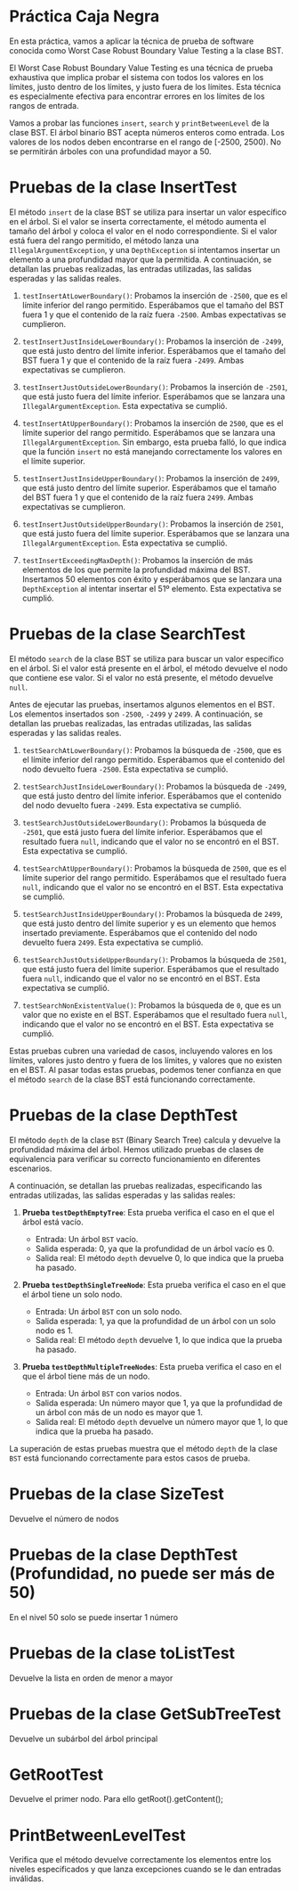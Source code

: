 # Práctica Caja Negra

En esta práctica, vamos a aplicar la técnica de prueba de software conocida como Worst Case Robust Boundary Value Testing a la clase BST.

El Worst Case Robust Boundary Value Testing es una técnica de prueba exhaustiva que implica probar el sistema con todos los valores en los límites, justo dentro de los límites, y justo fuera de los límites. Esta técnica es especialmente efectiva para encontrar errores en los límites de los rangos de entrada.

Vamos a probar las funciones `insert`, `search` y `printBetweenLevel` de la clase BST. El árbol binario BST acepta números enteros como entrada. Los valores de los nodos deben encontrarse en el rango de [-2500, 2500). No se permitirán árboles con una profundidad mayor a 50.

# Pruebas de la clase InsertTest

El método `insert` de la clase BST se utiliza para insertar un valor específico en el árbol. Si el valor se inserta correctamente, el método aumenta el tamaño del árbol y coloca el valor en el nodo correspondiente. Si el valor está fuera del rango permitido, el método lanza una `IllegalArgumentException`, y una `DepthException` si intentamos insertar un elemento a una profundidad mayor que la permitida. A continuación, se detallan las pruebas realizadas, las entradas utilizadas, las salidas esperadas y las salidas reales.

1. `testInsertAtLowerBoundary()`: Probamos la inserción de `-2500`, que es el límite inferior del rango permitido. Esperábamos que el tamaño del BST fuera 1 y que el contenido de la raíz fuera `-2500`. Ambas expectativas se cumplieron.

2. `testInsertJustInsideLowerBoundary()`: Probamos la inserción de `-2499`, que está justo dentro del límite inferior. Esperábamos que el tamaño del BST fuera 1 y que el contenido de la raíz fuera `-2499`. Ambas expectativas se cumplieron.

3. `testInsertJustOutsideLowerBoundary()`: Probamos la inserción de `-2501`, que está justo fuera del límite inferior. Esperábamos que se lanzara una `IllegalArgumentException`. Esta expectativa se cumplió.

4. `testInsertAtUpperBoundary()`: Probamos la inserción de `2500`, que es el límite superior del rango permitido. Esperábamos que se lanzara una `IllegalArgumentException`. Sin embargo, esta prueba falló, lo que indica que la función `insert` no está manejando correctamente los valores en el límite superior.

5. `testInsertJustInsideUpperBoundary()`: Probamos la inserción de `2499`, que está justo dentro del límite superior. Esperábamos que el tamaño del BST fuera 1 y que el contenido de la raíz fuera `2499`. Ambas expectativas se cumplieron.

6. `testInsertJustOutsideUpperBoundary()`: Probamos la inserción de `2501`, que está justo fuera del límite superior. Esperábamos que se lanzara una `IllegalArgumentException`. Esta expectativa se cumplió.

7. `testInsertExceedingMaxDepth()`: Probamos la inserción de más elementos de los que permite la profundidad máxima del BST. Insertamos 50 elementos con éxito y esperábamos que se lanzara una `DepthException` al intentar insertar el 51º elemento. Esta expectativa se cumplió.

# Pruebas de la clase SearchTest

El método `search` de la clase BST se utiliza para buscar un valor específico en el árbol. Si el valor está presente en el árbol, el método devuelve el nodo que contiene ese valor. Si el valor no está presente, el método devuelve `null`.

Antes de ejecutar las pruebas, insertamos algunos elementos en el BST. Los elementos insertados son `-2500`, `-2499` y `2499`. A continuación, se detallan las pruebas realizadas, las entradas utilizadas, las salidas esperadas y las salidas reales.

1. `testSearchAtLowerBoundary()`: Probamos la búsqueda de `-2500`, que es el límite inferior del rango permitido. Esperábamos que el contenido del nodo devuelto fuera `-2500`. Esta expectativa se cumplió.

2. `testSearchJustInsideLowerBoundary()`: Probamos la búsqueda de `-2499`, que está justo dentro del límite inferior. Esperábamos que el contenido del nodo devuelto fuera `-2499`. Esta expectativa se cumplió.

3. `testSearchJustOutsideLowerBoundary()`: Probamos la búsqueda de `-2501`, que está justo fuera del límite inferior. Esperábamos que el resultado fuera `null`, indicando que el valor no se encontró en el BST. Esta expectativa se cumplió.

4. `testSearchAtUpperBoundary()`: Probamos la búsqueda de `2500`, que es el límite superior del rango permitido. Esperábamos que el resultado fuera `null`, indicando que el valor no se encontró en el BST. Esta expectativa se cumplió.

5. `testSearchJustInsideUpperBoundary()`: Probamos la búsqueda de `2499`, que está justo dentro del límite superior y es un elemento que hemos insertado previamente. Esperábamos que el contenido del nodo devuelto fuera `2499`. Esta expectativa se cumplió.

6. `testSearchJustOutsideUpperBoundary()`: Probamos la búsqueda de `2501`, que está justo fuera del límite superior. Esperábamos que el resultado fuera `null`, indicando que el valor no se encontró en el BST. Esta expectativa se cumplió.

7. `testSearchNonExistentValue()`: Probamos la búsqueda de `0`, que es un valor que no existe en el BST. Esperábamos que el resultado fuera `null`, indicando que el valor no se encontró en el BST. Esta expectativa se cumplió.

Estas pruebas cubren una variedad de casos, incluyendo valores en los límites, valores justo dentro y fuera de los límites, y valores que no existen en el BST. Al pasar todas estas pruebas, podemos tener confianza en que el método `search` de la clase BST está funcionando correctamente.

# Pruebas de la clase DepthTest

El método `depth` de la clase `BST` (Binary Search Tree) calcula y devuelve la profundidad máxima del árbol. Hemos utilizado pruebas de clases de equivalencia para verificar su correcto funcionamiento en diferentes escenarios.

A continuación, se detallan las pruebas realizadas, especificando las entradas utilizadas, las salidas esperadas y las salidas reales:

1. **Prueba `testDepthEmptyTree`**: Esta prueba verifica el caso en el que el árbol está vacío.
    - Entrada: Un árbol `BST` vacío.
    - Salida esperada: 0, ya que la profundidad de un árbol vacío es 0.
    - Salida real: El método `depth` devuelve 0, lo que indica que la prueba ha pasado.

2. **Prueba `testDepthSingleTreeNode`**: Esta prueba verifica el caso en el que el árbol tiene un solo nodo.
    - Entrada: Un árbol `BST` con un solo nodo.
    - Salida esperada: 1, ya que la profundidad de un árbol con un solo nodo es 1.
    - Salida real: El método `depth` devuelve 1, lo que indica que la prueba ha pasado.

3. **Prueba `testDepthMultipleTreeNodes`**: Esta prueba verifica el caso en el que el árbol tiene más de un nodo.
    - Entrada: Un árbol `BST` con varios nodos.
    - Salida esperada: Un número mayor que 1, ya que la profundidad de un árbol con más de un nodo es mayor que 1.
    - Salida real: El método `depth` devuelve un número mayor que 1, lo que indica que la prueba ha pasado.

La superación de estas pruebas muestra que el método `depth` de la clase `BST` está funcionando correctamente para estos casos de prueba.

# Pruebas de la clase SizeTest
Devuelve el número de nodos

# Pruebas de la clase DepthTest (Profundidad, no puede ser más de 50)
En el nivel 50 solo se puede insertar 1 número

# Pruebas de la clase toListTest
Devuelve la lista en orden de menor a mayor

# Pruebas de la clase GetSubTreeTest
Devuelve un subárbol del árbol principal

# GetRootTest
Devuelve el primer nodo. Para ello getRoot().getContent();

# PrintBetweenLevelTest
Verifica que el método devuelve correctamente los elementos entre los niveles especificados y que lanza excepciones cuando se le dan entradas inválidas.



